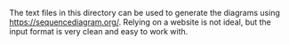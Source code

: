 The text files in this directory can be used to generate the diagrams using
https://sequencediagram.org/. Relying on a website is not ideal, but the input
format is very clean and easy to work with.
